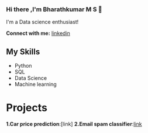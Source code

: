 ### Hi there ,I'm Bharathkumar M S 👋
I'm a Data science enthusiast!

**Connect with me:** [linkedin](https://www.linkedin.com/in/bharathkumar-m-s-1736221b0/)

## My Skills
- Python
- SQL
- Data Science
- Machine learning

# Projects
**1.Car price prediction**:[link]
**2.Email spam classifier**:[link](https://email-spam-classifier-5.herokuapp.com/)




<!---
Bharathkumar-ms/Bharathkumar-ms is a ✨ special ✨ repository because its `README.md` (this file) appears on your GitHub profile.
You can click the Preview link to take a look at your changes.
--->
